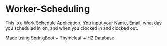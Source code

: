# Worker-Scheduling

This is a Work Schedule Application. You input your Name, Email, what day you scheduled in on, and when you clocked in and clocked out.

Made using SpringBoot + Thymeleaf + H2 Database
